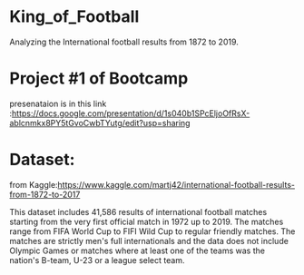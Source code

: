 # King_of_Football
Analyzing  the International football results from 1872 to 2019.


# Project #1 of Bootcamp
presenataion is in this link :<https://docs.google.com/presentation/d/1s040b1SPcEljoOfRsX-ablcnmkx8PY5tGvoCwbTYutg/edit?usp=sharing>

# Dataset:
from Kaggle:<https://www.kaggle.com/martj42/international-football-results-from-1872-to-2017>

This dataset includes 41,586 results of international football matches starting from the very first official match in 1972 up to 2019. The matches range from FIFA World Cup to FIFI Wild Cup to regular friendly matches. The matches are strictly men's full internationals and the data does not include Olympic Games or matches where at least one of the teams was the nation's B-team, U-23 or a league select team.
